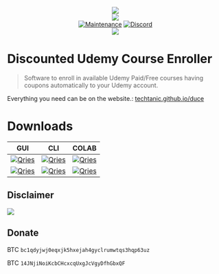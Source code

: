 <p align="center">
    <img src="https://cdn.discordapp.com/attachments/823472016999972884/847787981045760010/Group_2_2_1.png">
    <br/>
    <img src="https://forthebadge.com/images/badges/made-with-python.svg">
    <br/>
    <a href="https://github.com/techtanic/Discounted-Udemy-Course-Enroller/graphs/commit-activity"><img alt="Maintenance" src="https://img.shields.io/badge/Maintained%3F-yes-green.svg?style=for-the-badge"></a>
    <a target="_blank" href="https://discord.gg/wFsfhJh4Rh"><img alt="Discord" src="https://img.shields.io/discord/703266580846346361.svg?label=Discord&logo=Discord&colorB=7289da&style=for-the-badge"></a>
    <br/>
    <a href="https://github.com/techtanic/Discounted-Udemy-Course-Enroller"><img src="https://cdn.discordapp.com/attachments/823472016999972884/841661124410736710/standard_13.gif"></a>
</p>


# Discounted Udemy Course Enroller

>Software to enroll in available Udemy Paid/Free courses having coupons automatically to your Udemy account.

Everything you need can be on the website.: [techtanic.github.io/duce](https://techtanic.github.io/duce/)

# Downloads

<table>
<thead>
  <tr>
    <th>GUI</th>
    <th>CLI</th>
    <th>COLAB</th>
  </tr>
</thead>
<tbody>
  <tr>
    <td><a href="https://github.com/techtanic/Discounted-Udemy-Course-Enroller/releases/latest/download/DUCE-GUI-windows.exe">
         <img alt="Qries" src="https://img.shields.io/static/v1?message=Download&logo=windows&labelColor=5c5c5c&color=1182c3&label=%20&style=for-the-badge"
         >
      </a></td>
    <td><a href="https://github.com/techtanic/Discounted-Udemy-Course-Enroller/releases/latest/download/DUCE-CLI-windows.exe">
         <img alt="Qries" src="https://img.shields.io/static/v1?message=Download&logo=windows&labelColor=5c5c5c&color=1182c3&label=%20&style=for-the-badge">
      </a></td>
    <td><a href="https://colab.research.google.com/github/techtanic/Discounted-Udemy-Course-Enroller/blob/master/COLAB/DUCE.ipynb/">
         <img alt="Qries" src="https://img.shields.io/static/v1?message=Open%20in%20Colab&logo=Google-Colab&labelColor=5c5c5c&color=1182c3&label=%20&style=for-the-badge"
         >
      </a></td>
  </tr>
  <tr align="center">
    <td><a href="https://minhaskamal.github.io/DownGit/#/home?url=https://github.com/techtanic/Discounted-Udemy-Course-Enroller/tree/master/GUI">
         <img alt="Qries" src="https://img.shields.io/static/v1?message=Code&logo=python&labelColor=bdbdbd&color=1182c3&label=%20&style=for-the-badge"
         >
      </a></td>
    <td><a href="https://minhaskamal.github.io/DownGit/#/home?url=https://github.com/techtanic/Discounted-Udemy-Course-Enroller/tree/master/CLI">
         <img alt="Qries" src="https://img.shields.io/static/v1?message=Code&logo=python&labelColor=bdbdbd&color=1182c3&label=%20&style=for-the-badge"
         >
      </a></td>
    <td><a href="https://minhaskamal.github.io/DownGit/#/home?url=https://github.com/techtanic/Discounted-Udemy-Course-Enroller/tree/master/COLAB">
         <img alt="Qries" src="https://img.shields.io/static/v1?message=Code&logo=python&labelColor=bdbdbd&color=1182c3&label=%20&style=for-the-badge"
         >
      </a></td>
  </tr>
</tbody>
</table>


## Disclaimer
![](https://cdn.discordapp.com/attachments/749247352073617518/785906195767754753/unknown.png)
## Donate

BTC `bc1qdyjwj0eqxjk5hxejah4gyclrumwtqs3hqp63uz` 

BTC `14JNjiNoiKcbCHcxcqUxgJcVgyDfhGbxQF`
